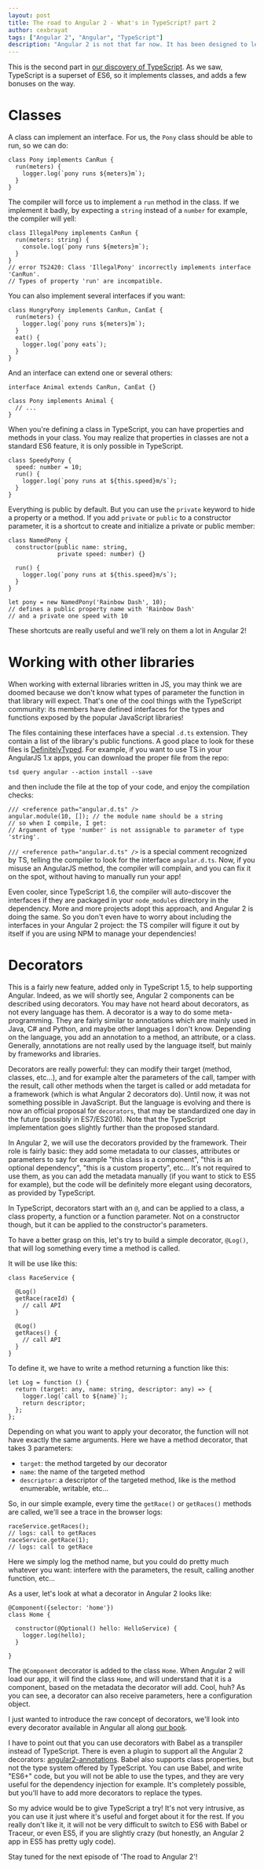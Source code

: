 ```yaml
---
layout: post
title: The road to Angular 2 - What's in TypeScript? part 2
author: cexbrayat
tags: ["Angular 2", "Angular", "TypeScript"]
description: "Angular 2 is not that far now. It has been designed to leverage a lot of new wonderful things in Web development, like TypeScript. Let's have a look!"
---
```


This is the second part in [our discovery of TypeScript](/2015/11/12/typescript-part-1/).
As we saw, TypeScript is a superset of ES6, so it implements classes,
and adds a few bonuses on the way.

# Classes

A class can implement an interface. For us, the `Pony` class should be able to run, so we can do:

    class Pony implements CanRun {
      run(meters) {
        logger.log(`pony runs ${meters}m`);
      }
    }


The compiler will force us to implement a `run` method in the class. If we implement it badly, by expecting a `string` instead of a `number` for example, the compiler will yell:


    class IllegalPony implements CanRun {
      run(meters: string) {
        console.log(`pony runs ${meters}m`);
      }
    }
    // error TS2420: Class 'IllegalPony' incorrectly implements interface 'CanRun'.
    // Types of property 'run' are incompatible.

You can also implement several interfaces if you want:

    class HungryPony implements CanRun, CanEat {
      run(meters) {
        logger.log(`pony runs ${meters}m`);
      }
      eat() {
        logger.log(`pony eats`);
      }
    }

And an interface can extend one or several others:

    interface Animal extends CanRun, CanEat {}

    class Pony implements Animal {
      // ...
    }

When you're defining a class in TypeScript, you can have properties and methods in your class. You may realize that properties in classes are not a standard ES6 feature, it is only possible in TypeScript.

    class SpeedyPony {
      speed: number = 10;
      run() {
        logger.log(`pony runs at ${this.speed}m/s`);
      }
    }

Everything is public by default. But you can use the `private` keyword to hide a property or a method. If you add `private` or `public` to a constructor parameter, it is a shortcut to create and initialize a private or public member:

    class NamedPony {
      constructor(public name: string,
                  private speed: number) {}

      run() {
        logger.log(`pony runs at ${this.speed}m/s`);
      }
    }

    let pony = new NamedPony('Rainbow Dash', 10);
    // defines a public property name with 'Rainbow Dash'
    // and a private one speed with 10    

These shortcuts are really useful and we'll rely on them a lot in Angular 2!

# Working with other libraries

When working with external libraries written in JS, you may think we are doomed because we don't know what types of parameter the function in that library will expect. That's one of the cool things with the TypeScript community: its members have defined interfaces for the types and functions exposed by the popular JavaScript libraries!

The files containing these interfaces have a special `.d.ts` extension. They contain a list of the library's public functions. A good place to look for these files is [DefinitelyTyped](https://github.com/borisyankov/DefinitelyTyped). For example, if you want to use TS in your AngularJS 1.x apps, you can download the proper file from the repo:

    tsd query angular --action install --save

and then include the file at the top of your code, and enjoy the compilation checks:

    /// <reference path="angular.d.ts" />
    angular.module(10, []); // the module name should be a string
    // so when I compile, I get:
    // Argument of type 'number' is not assignable to parameter of type 'string'.

`/// <reference path="angular.d.ts" />` is a special comment recognized by TS, telling the compiler to look for the interface `angular.d.ts`.
Now, if you misuse an AngularJS method, the compiler will complain, and you can fix it on the spot, without having to manually run your app!

Even cooler, since TypeScript 1.6, the compiler will auto-discover the interfaces
if they are packaged in your `node_modules` directory in the dependency.
More and more projects adopt this approach, and Angular 2 is doing the same.
So you don't even have to worry about including the interfaces in your Angular 2 project:
the TS compiler will figure it out by itself if you are using NPM to manage your dependencies!

# Decorators

This is a fairly new feature, added only in TypeScript 1.5, to help supporting Angular.
Indeed, as we will shortly see, Angular 2 components can be described using decorators.
You may have not heard about decorators, as not every language has them.
A decorator is a way to do some meta-programming.
They are fairly similar to annotations
which are mainly used in Java, C# and Python, and maybe other languages I don't know.
Depending on the language, you add an annotation to a method, an attribute, or a class.
Generally, annotations are not really used by the language itself, but mainly by frameworks and libraries.

Decorators are really powerful: they can modify their target (method, classes, etc...), and for example alter the parameters of the call, tamper with the result, call other methods when the target is called or add metadata for a framework (which is what Angular 2 decorators do).
Until now, it was not something possible in JavaScript.
But the language is evolving and there is now an official proposal for `decorators`,
that may be standardized one day in the future (possibly in ES7/ES2016).
Note that the TypeScript implementation goes slightly further than the proposed standard.

In Angular 2, we will use the decorators provided by the framework.
Their role is fairly basic: they add some metadata to our classes, attributes or parameters to say for example "this class is a component",
"this is an optional dependency", "this is a custom property", etc...
It's not required to use them, as you can add the metadata manually (if you want to stick to ES5 for example),
but the code will be definitely more elegant using decorators, as provided by TypeScript.

In TypeScript, decorators start with an `@`, and can be applied to a class, a class property, a function or a function parameter.
Not on a constructor though, but it can be applied to the constructor's parameters.

To have a better grasp on this, let's try to build a simple decorator,
`@Log()`, that will log something every time a method is called.

It will be use like this:

    class RaceService {

      @Log()
      getRace(raceId) {
        // call API
      }

      @Log()
      getRaces() {
        // call API
      }
    }

To define it, we have to write a method returning a function like this:

    let Log = function () {
      return (target: any, name: string, descriptor: any) => {
        logger.log(`call to ${name}`);
        return descriptor;
      };
    };

Depending on what you want to apply your decorator, the function will not have exactly the same arguments.
Here we have a method decorator, that takes 3 parameters:

- `target`: the method targeted by our decorator
- `name`: the name of the targeted method
- `descriptor`: a descriptor of the targeted method, like is the method enumerable, writable, etc...

So, in our simple example, every time the `getRace()` or `getRaces()` methods are called,
we'll see a trace in the browser logs:

    raceService.getRaces();
    // logs: call to getRaces
    raceService.getRace(1);
    // logs: call to getRace

Here we simply log the method name, but you could do pretty much whatever you want:
interfere with the parameters, the result, calling another function, etc...

As a user, let's look at what a decorator in Angular 2 looks like:

    @Component({selector: 'home'})
    class Home {

      constructor(@Optional() hello: HelloService) {
        logger.log(hello);
      }

    }

The `@Component` decorator is added to the class `Home`.
When Angular 2 will load our app, it will find the class `Home`,
and will understand that it is a component, based on the metadata the decorator will add.
Cool, huh? As you can see, a decorator can also receive parameters, here a configuration object.

I just wanted to introduce the raw concept of decorators,
we'll look into every decorator available in Angular all along [our book](https://books.ninja-squad.com/angular).

I have to point out that you can use decorators with Babel as a transpiler instead of TypeScript.
There is even a plugin to support all the Angular 2 decorators: [angular2-annotations](https://www.npmjs.com/package/babel-plugin-angular2-annotations).
Babel also supports class properties, but not the type system offered by TypeScript.
You can use Babel, and write "ES6+" code, but you will not be able to use the types, and they are very useful for the dependency injection for example.
It's completely possible, but you'll have to add more decorators to replace the types.

So my advice would be to give TypeScript a try!
It's not very intrusive, as you can use it just where it's useful and forget about it for the rest.
If you really don't like it, it will not be very difficult to switch to ES6 with Babel or Traceur,
or even ES5, if you are slightly crazy (but honestly, an Angular 2 app in ES5 has pretty ugly code).

Stay tuned for the next episode of 'The road to Angular 2'!
